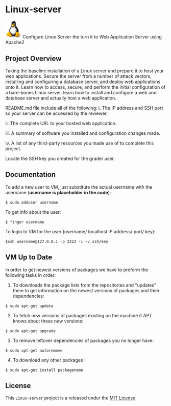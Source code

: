#  Linux-server
<img src="Linux.png" width="50">  Configure Linux Server the turn it to Web Application Server using Apache2

## Project Overview
Taking the baseline installation of a Linux server and prepare it to host your web applications. Secure the server from a number of attack vectors, installing and configuring a database server, and deploy web applications onto it. Learn how to access, secure, and perform the initial configuration of a bare-bones Linux server. learn how to install and configure a web and database server and actually host a web application.




README.md file include all of the following:
i. The IP address and SSH port so your server can be accessed by the reviewer.

ii. The complete URL to your hosted web application.

iii. A summary of software you installed and configuration changes made.

iv. A list of any third-party resources you made use of to complete this project.

Locate the SSH key you created for the grader user.


## Documentation
To add a new user to VM, just substitute the actual username with the username (**username is placeholder in the code**): 
```
$ sudo adduser username
```
To get info about the user:
```
$ finger username
```
To login to VM for the user (username/ localhost IP address/ port/ key):
```
$ssh username@127.0.0.1 -p 2222 -i ~/.ssh/key
```

## VM Up to Date
in order to get newest versions of packages we have to preform the following tasks in order:

1. To downloads the package lists from the repositories and "updates" them to get information on the newest versions of packages and their dependencies:
``` 
$ sudo apt-get update
```
2. To fetch new versions of packages existing on the machine if APT knows about these new versions:
``` 
$ sudo apt-get upgrade
```
3. To remove leftover dependencies of packages you no longer have:
``` 
$ sudo apt-get autoremove
```
4. To download any other packages :
``` 
$ sudo apt-get install packagename
```


## License

This `Linux-server` project is a released under the [MIT License](https://opensource.org/licenses/MIT)
